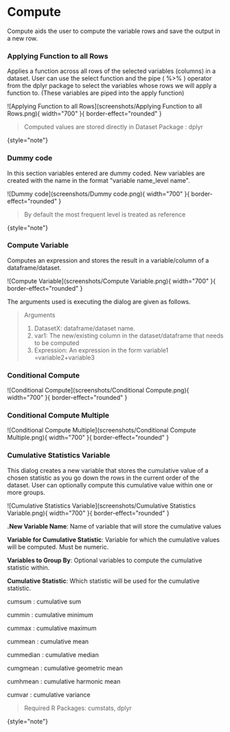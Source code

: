 # Compute

Compute aids the user to compute the variable rows and save the output in a new row.

### Applying Function to all Rows
Applies a function across all rows of the selected variables (columns) in a dataset. User can use the select function and the pipe ( %>% ) operator from the dplyr package to select the variables whose rows we will apply a function to. (These variables are piped into the apply function)

![Applying Function to all Rows](screenshots/Applying Function to all Rows.png){ width="700" }{ border-effect="rounded" }

>Computed values are stored directly in Dataset Package : dplyr
>
{style="note"}

### Dummy code
In this section variables entered are dummy coded. New variables are created with the name in the format "variable name_level name". 

![Dummy code](screenshots/Dummy code.png){ width="700" }{ border-effect="rounded" }

>By default the most frequent level is treated as reference
>
{style="note"}

### Compute Variable
Computes an expression and stores the result in a variable/column of a dataframe/dataset.

![Compute Variable](screenshots/Compute Variable.png){ width="700" }{ border-effect="rounded" }

The arguments used is executing the dialog are given as follows.

>Arguments
>1. DatasetX: dataframe/dataset name.​
>2. var1: The new/existing column in the dataset/dataframe that needs to be computed
>3. Expression: An expression in the form variable1 =variable2+variable3

### Conditional Compute

![Conditional Compute](screenshots/Conditional Compute.png){ width="700" }{ border-effect="rounded" }

### Conditional Compute Multiple

![Conditional Compute Multiple](screenshots/Conditional Compute Multiple.png){ width="700" }{ border-effect="rounded" }

### Cumulative Statistics Variable
This dialog creates a new variable that stores the cumulative value of a chosen statistic as you go down the rows in the current order of the dataset. User can optionally compute this cumulative value within one or more groups.

![Cumulative Statistics Variable](screenshots/Cumulative Statistics Variable.png){ width="700" }{ border-effect="rounded" }


__.New Variable Name__: Name of variable that will store the cumulative values

__Variable for Cumulative Statistic__: Variable for which the cumulative values will be computed. Must be numeric.

__Variables to Group By__: Optional variables to compute the cumulative statistic within.

__Cumulative Statistic__: Which statistic will be used for the cumulative statistic.

cumsum
: cumulative sum

cummin
: cumulative minimum

cummax
: cumulative maximum

cummean
: cumulative mean

cummedian
: cumulative median

cumgmean
: cumulative geometric mean

cumhmean
: cumulative harmonic mean

cumvar
: cumulative variance

>Required R Packages: cumstats, dplyr
>
{style="note"}
